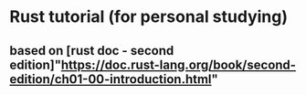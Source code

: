 Rust tutorial (for personal studying)
=====================================
based on [rust doc - second edition]"https://doc.rust-lang.org/book/second-edition/ch01-00-introduction.html"
-------------------------------------------------------------------------------------------------------------